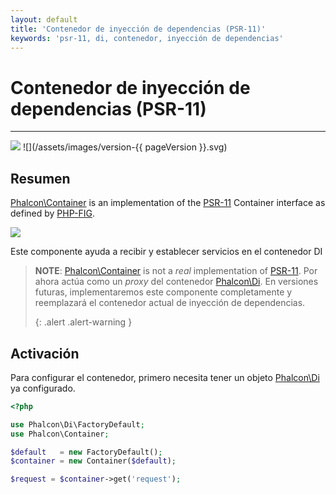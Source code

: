 ```yaml
---
layout: default
title: 'Contenedor de inyección de dependencias (PSR-11)'
keywords: 'psr-11, di, contenedor, inyección de dependencias'
---
```


# Contenedor de inyección de dependencias (PSR-11)
- - -
![](/assets/images/document-status-under-review-red.svg) ![](/assets/images/version-{{ pageVersion }}.svg)

## Resumen
[Phalcon\Container][container] is an implementation of the [PSR-11][psr-11] Container interface as defined by [PHP-FIG][php-fig].

![](/assets/images/implements-psr--11-blue.svg)

Este componente ayuda a recibir y establecer servicios en el contenedor DI

> **NOTE**: [Phalcon\Container][container] is not a _real_ implementation of [PSR-11][psr-11]. Por ahora actúa como un *proxy* del contenedor [Phalcon\Di](di). En versiones futuras, implementaremos este componente completamente y reemplazará el contenedor actual de inyección de dependencias. 
> 
> {: .alert .alert-warning }

## Activación
Para configurar el contenedor, primero necesita tener un objeto [Phalcon\Di](di) ya configurado.

```php
<?php

use Phalcon\Di\FactoryDefault;
use Phalcon\Container;

$default   = new FactoryDefault();
$container = new Container($default);

$request = $container->get('request');
```

[php-fig]: https://www.php-fig.org/
[psr-11]: https://www.php-fig.org/psr/psr-11/
[container]: api/phalcon_container#container
